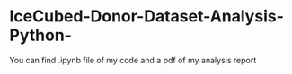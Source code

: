 # IceCubed-Donor-Dataset-Analysis-Python-

You can find .ipynb file of my code and a pdf of my analysis report
